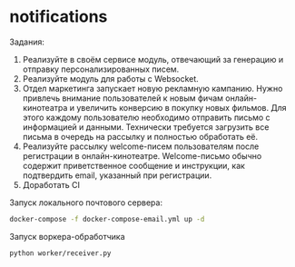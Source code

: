 # notifications

Задания:
1) Реализуйте в своём сервисе модуль, отвечающий за генерацию и отправку персонализированных писем.
2) Реализуйте модуль для работы с Websocket.
3) Отдел маркетинга запускает новую рекламную кампанию. Нужно привлечь внимание пользователей к новым фичам 
онлайн-кинотеатра и увеличить конверсию в покупку новых фильмов. Для этого каждому пользователю необходимо 
отправить письмо с информацией и данными.
Технически требуется загрузить все письма в очередь на рассылку и полностью обработать её.
4) Реализуйте рассылку welcome-писем пользователям после регистрации в онлайн-кинотеатре. Welcome-письмо
обычно содержит приветственное сообщение и инструкции, как подтвердить email, указанный при регистрации.
5) Доработать CI

Запуск локального почтового сервера:
```bash
docker-compose -f docker-compose-email.yml up -d
```

Запуск воркера-обработчика
```bash
python worker/receiver.py
```